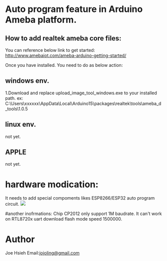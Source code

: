 # Auto program feature in Arduino Ameba platform.

## How to add realtek ameba core files:
You can reference below link to get started: http://www.amebaiot.com/ameba-arduino-getting-started/

Once you have installed. You need to do as below action:

## windows env.
1.Download and replace upload_image_tool_windows.exe to your installed path.
ex: C:\Users\xxxxxx\AppData\Local\Arduino15\packages\realtek\tools\ameba_d_tools\1.0.5

## linux env.
not yet.
## APPLE
not yet.

# hardware modication:
It needs to add special compoments likes ESP8266/ESP32 auto program circuit.
![](https://i.stack.imgur.com/fMrDh.png)

#another inofrmations:
Chip CP2012 only support 1M baudrate. It can't work on RTL8720x uart download flash mode speed 1500000.


# Author
Joe Hsieh
Email:jojoling@gmail.com
